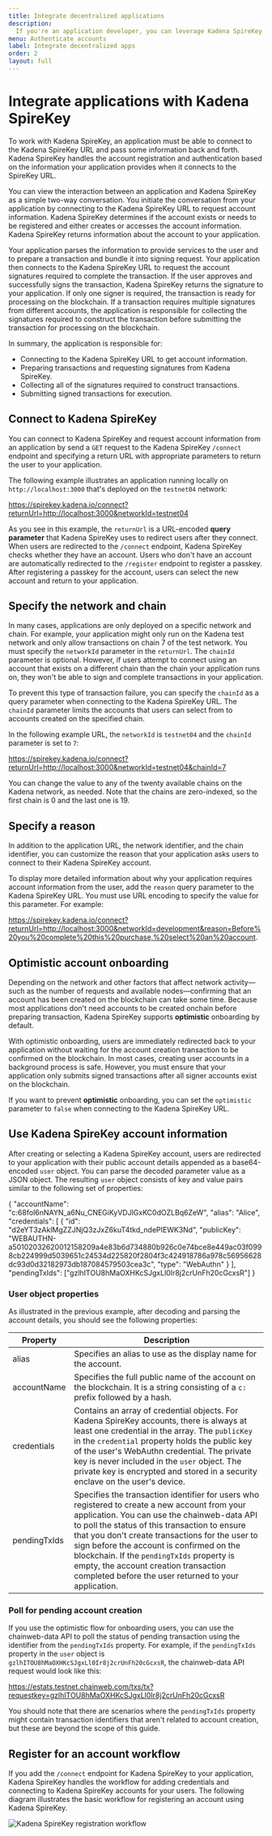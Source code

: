 ```yaml
---
title: Integrate decentralized applications
description:
  If you're an application developer, you can leverage Kadena SpireKey accounts and WebAuthN authentication and authorization services by connecting to Kadena SpireKey endpoints from your application.
menu: Authenticate accounts
label: Integrate decentralized apps
order: 2
layout: full
---
```


# Integrate applications with Kadena SpireKey

To work with Kadena SpireKey, an application must be able to connect to the Kadena SpireKey URL and pass some information back and forth.
Kadena SpireKey handles the account registration and authentication based on the information your application provides when it connects to the SpireKey URL.

You can view the interaction between an application and Kadena SpireKey as a simple two-way conversation.
You initiate the conversation from your application by connecting to the Kadena SpireKey URL to request account information.
Kadena SpireKey determines if the account exists or needs to be registered and either creates or accesses the account information.
Kadena SpireKey returns information about the account to your application.

Your application parses the information to provide services to the user and to prepare a transaction and bundle it into signing request.
Your application then connects to the Kadena SpireKey URL to request the account signatures required to complete the transaction.
If the user approves and successfully signs the transaction, Kadena SpireKey returns the signature to your application.
If only one signer is required, the transaction is ready for processing on the blockchain.
If a transaction requires multiple signatures from different accounts, the application is responsible for collecting the signatures required to construct the transaction before submitting the transaction for processing on the blockchain.

In summary, the application is responsible for:

- Connecting to the Kadena SpireKey URL to get account information.
- Preparing transactions and requesting signatures from Kadena SpireKey.
- Collecting all of the signatures required to construct transactions.
- Submitting signed transactions for execution.

## Connect to Kadena SpireKey

You can connect to Kadena SpireKey and request account information from an application by send a `GET` request to the Kadena SpireKey `/connect` endpoint and specifying a return URL with appropriate parameters to return the user to your application.

The following example illustrates an application running locally on
`http://localhost:3000` that's deployed on the `testnet04` network:

https://spirekey.kadena.io/connect?returnUrl=http://localhost:3000&networkId=testnet04

As you see in this example, the `returnUrl` is a URL-encoded **query parameter** that Kadena SpireKey uses to redirect users after they connect. 
When users are redirected to the `/connect` endpoint, Kadena SpireKey checks whether they have an account. 
Users who don't have an account are automatically redirected to the `/register` endpoint to register a passkey. 
After registering a passkey for the account, users can select the new account and return to your application.

## Specify the network and chain

In many cases, applications are only deployed on a specific network and chain. 
For example, your application might only run on the Kadena test network and only allow transactions on chain 7 of the test network. 
You must specify the `networkId` parameter in the `returnUrl`. 
The `chainId` parameter is optional.
However, if users attempt to connect using an account that exists on a different chain than the chain your application runs on, they won't be able to sign and complete transactions in your application.

To prevent this type of transaction failure, you can specify the `chainId` as a query parameter when connecting to the Kadena SpireKey URL. 
The `chainId` parameter limits the accounts that users can select from to accounts created on the specified chain. 

In the following example URL, the `networkId` is `testnet04` and the `chainId` parameter is set to `7`:

https://spirekey.kadena.io/connect?returnUrl=http://localhost:3000&networkId=testnet04&chainId=7

You can change the value to any of the twenty available chains on the Kadena network, as needed. Note that the chains are zero-indexed, so the first chain is 0 and the last one is 19.

## Specify a reason 

In addition to the application URL, the network identifier, and the chain identifier, you can
customize the reason that your application asks users to connect to their Kadena
SpireKey account.

To display more detailed information about why your application requires account
information from the user, add the `reason` query parameter to the Kadena
SpireKey URL. You must use URL encoding to specify the value for this
parameter. For example:

https://spirekey.kadena.io/connect?returnUrl=http://localhost:3000&networkId=development&reason=Before%20you%20complete%20this%20purchase,%20select%20an%20account.

## Optimistic account onboarding

Depending on the network and other factors that affect network activity—such as
the number of requests and available nodes—confirming that an account has been created on the blockchain can take some time.
Because most applications don't need accounts to be created onchain before preparing transaction, Kadena SpireKey supports **optimistic** onboarding by default.

With optimistic onboarding, users are immediately redirected back to your application without waiting for the account creation transaction to be confirmed on the blockchain.
In most cases, creating user accounts in a background process is safe. 
However, you must ensure that your application only submits signed transactions after all signer accounts exist on the blockchain.

If you want to prevent **optimistic** onboarding, you can set the `optimistic` parameter to `false` when connecting to the Kadena SpireKey URL.

## Use Kadena SpireKey account information

After creating or selecting a Kadena SpireKey account, users are redirected to
your application with their public account details appended as a base64-encoded
`user` object. You can parse the decoded parameter value as a JSON
object. The resulting `user` object consists of key and value pairs similar to
the following set of properties:

{ "accountName": "c:68foI6nNAYN_a6Nu_CNEGiKyVDJlGxKC0dOZLBq6ZeW", "alias":
"Alice", "credentials": [ { "id": "d2eYT3zAklMgZZJNjQ3zJxZ6kuT4tkd_ndePIEWK3Nd",
"publicKey":
"WEBAUTHN-a50102032620012158209a4e83b6d734880b926c0e74bce8e449ac03f0998cb224999d5039651c24534d225820f2804f3c424918786a978c56956628dc93d0d32182973db187084579503cea3c",
"type": "WebAuthn" } ], "pendingTxIds":
["gzlhITOU8hMaOXHKcSJgxLl0Ir8j2crUnFh20cGcxsR"] }

### User object properties

As illustrated in the previous example, after decoding and parsing the account
details, you should see the following properties:

| Property | Description |
| ------------- | ------------------------- |
| alias         | Specifies an alias to use as the display name for the account. |
| accountName   | Specifies the full public name of the account on the blockchain. It is a string consisting of a `c:` prefix followed by a hash. |
| credentials   | Contains an array of credential objects. For Kadena SpireKey accounts, there is always at least one credential in the array. The `publicKey` in the `credential` property holds the public key of the user's WebAuthn credential. The private key is never included in the `user` object. The private key is encrypted and stored in a security enclave on the user's device. |
| pendingTxIds  | Specifies the transaction identifier for users who registered to create a new account from your application. You can use the chainweb-data API to poll the status of this transaction to ensure that you don't create transactions for the user to sign before the account is confirmed on the blockchain. If the `pendingTxIds` property is empty, the account creation transaction completed before the user returned to your application. |

### Poll for pending account creation

If you use the optimistic flow for onboarding users, you can use the
chainweb-data API to poll the status of pending transaction using the identifier
from the `pendingTxIds` property. For example, if the `pendingTxIds` property in
the `user` object is `gzlhITOU8hMaOXHKcSJgxLl0Ir8j2crUnFh20cGcxsR`, the
chainweb-data API request would look like this:

https://estats.testnet.chainweb.com/txs/tx?requestkey=gzlhITOU8hMaOXHKcSJgxLl0Ir8j2crUnFh20cGcxsR

You should note that there are scenarios where the `pendingTxIds` property might
contain transaction identifiers that aren't related to account creation, but
these are beyond the scope of this guide.

## Register for an account workflow

If you add the `/connect` endpoint for Kadena SpireKey to your application, Kadena SpireKey handles the workflow for adding credentials and connecting to Kadena SpireKey accounts for your users. 
The following diagram illustrates the basic workflow for registering an account
using Kadena SpireKey.

![Kadena SpireKey registration workflow](/assets/docs/register-spirekey-account.png)
